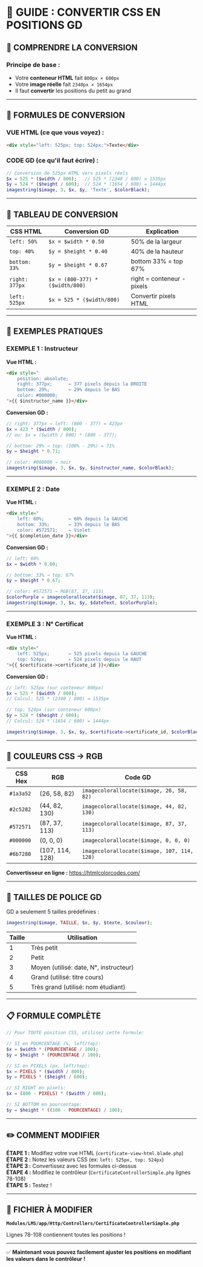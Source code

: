 # 📘 GUIDE : CONVERTIR CSS EN POSITIONS GD

## 🎯 COMPRENDRE LA CONVERSION

### **Principe de base :**
- Votre **conteneur HTML** fait `800px × 600px`
- Votre **image réelle** fait `2340px × 1654px`
- Il faut **convertir** les positions du petit au grand

---

## 📐 FORMULES DE CONVERSION

### **VUE HTML (ce que vous voyez) :**
```html
<div style="left: 525px; top: 524px;">Texte</div>
```

### **CODE GD (ce qu'il faut écrire) :**
```php
// Conversion de 525px HTML vers pixels réels
$x = 525 * ($width / 800);   // 525 * (2340 / 800) = 1535px
$y = 524 * ($height / 600);  // 524 * (1654 / 600) = 1444px
imagestring($image, 3, $x, $y, 'Texte', $colorBlack);
```

---

## 🧮 TABLEAU DE CONVERSION

| CSS HTML | Conversion GD | Explication |
|----------|---------------|-------------|
| `left: 50%` | `$x = $width * 0.50` | 50% de la largeur |
| `top: 40%` | `$y = $height * 0.40` | 40% de la hauteur |
| `bottom: 33%` | `$y = $height * 0.67` | bottom 33% = top 67% |
| `right: 377px` | `$x = (800-377) * ($width/800)` | right = conteneur - pixels |
| `left: 525px` | `$x = 525 * ($width/800)` | Convertir pixels HTML |

---

## 📝 EXEMPLES PRATIQUES

### **EXEMPLE 1 : Instructeur**
**Vue HTML :**
```html
<div style="
    position: absolute;
    right: 377px;      ← 377 pixels depuis la DROITE
    bottom: 29%;       ← 29% depuis le BAS
    color: #000000;
">{{ $instructor_name }}</div>
```

**Conversion GD :**
```php
// right: 377px → left: (800 - 377) = 423px
$x = 423 * ($width / 800);  
// ou: $x = ($width / 800) * (800 - 377);

// bottom: 29% → top: (100% - 29%) = 71%
$y = $height * 0.71;

// color: #000000 → noir
imagestring($image, 3, $x, $y, $instructor_name, $colorBlack);
```

---

### **EXEMPLE 2 : Date**
**Vue HTML :**
```html
<div style="
    left: 60%;         ← 60% depuis la GAUCHE
    bottom: 33%;       ← 33% depuis le BAS
    color: #572571;    ← Violet
">{{ $completion_date }}</div>
```

**Conversion GD :**
```php
// left: 60%
$x = $width * 0.60;

// bottom: 33% → top: 67%
$y = $height * 0.67;

// color: #572571 → RGB(87, 37, 113)
$colorPurple = imagecolorallocate($image, 87, 37, 113);
imagestring($image, 3, $x, $y, $dateText, $colorPurple);
```

---

### **EXEMPLE 3 : N° Certificat**
**Vue HTML :**
```html
<div style="
    left: 525px;       ← 525 pixels depuis la GAUCHE
    top: 524px;        ← 524 pixels depuis le HAUT
">{{ $certificate->certificate_id }}</div>
```

**Conversion GD :**
```php
// left: 525px (sur conteneur 800px)
$x = 525 * ($width / 800);
// Calcul: 525 * (2340 / 800) = 1535px

// top: 524px (sur conteneur 600px)
$y = 524 * ($height / 600);
// Calcul: 524 * (1654 / 600) = 1444px

imagestring($image, 3, $x, $y, $certificate->certificate_id, $colorBlack);
```

---

## 🎨 COULEURS CSS → RGB

| CSS Hex | RGB | Code GD |
|---------|-----|---------|
| `#1a3a52` | (26, 58, 82) | `imagecolorallocate($image, 26, 58, 82)` |
| `#2c5282` | (44, 82, 130) | `imagecolorallocate($image, 44, 82, 130)` |
| `#572571` | (87, 37, 113) | `imagecolorallocate($image, 87, 37, 113)` |
| `#000000` | (0, 0, 0) | `imagecolorallocate($image, 0, 0, 0)` |
| `#6b7280` | (107, 114, 128) | `imagecolorallocate($image, 107, 114, 128)` |

**Convertisseur en ligne :** https://htmlcolorcodes.com/

---

## 🔢 TAILLES DE POLICE GD

GD a seulement 5 tailles prédéfinies :
```php
imagestring($image, TAILLE, $x, $y, $texte, $couleur);
```

| Taille | Utilisation |
|--------|-------------|
| 1 | Très petit |
| 2 | Petit |
| 3 | Moyen (utilisé: date, N°, instructeur) |
| 4 | Grand (utilisé: titre cours) |
| 5 | Très grand (utilisé: nom étudiant) |

---

## 📋 FORMULE COMPLÈTE

```php
// Pour TOUTE position CSS, utilisez cette formule:

// SI en POURCENTAGE (%, left/top):
$x = $width * (POURCENTAGE / 100);
$y = $height * (POURCENTAGE / 100);

// SI en PIXELS (px, left/top):
$x = PIXELS * ($width / 800);
$y = PIXELS * ($height / 600);

// SI RIGHT en pixels:
$x = (800 - PIXELS) * ($width / 800);

// SI BOTTOM en pourcentage:
$y = $height * ((100 - POURCENTAGE) / 100);
```

---

## ✏️ COMMENT MODIFIER

**ÉTAPE 1 :** Modifiez votre vue HTML (`certificate-view-html.blade.php`)  
**ÉTAPE 2 :** Notez les valeurs CSS (ex: `left: 525px, top: 524px`)  
**ÉTAPE 3 :** Convertissez avec les formules ci-dessus  
**ÉTAPE 4 :** Modifiez le contrôleur (`CertificateControllerSimple.php` lignes 78-108)  
**ÉTAPE 5 :** Testez !

---

## 🎯 FICHIER À MODIFIER

**`Modules/LMS/app/Http/Controllers/CertificateControllerSimple.php`**

Lignes 78-108 contiennent toutes les positions !

---

✅ **Maintenant vous pouvez facilement ajuster les positions en modifiant les valeurs dans le contrôleur !**

